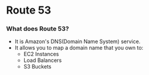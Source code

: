 # Route 53

### What does Route 53?
- It is Amazon's DNS(Domain Name System) service.
- It allows you to map a domain name that you own to:
	- EC2 Instances
	- Load Balancers
	- S3 Buckets

